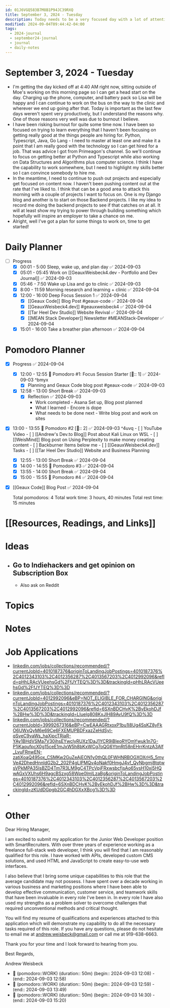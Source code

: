 ```yaml
---
id: 01J6VGQ583B7M8B1P94JC39RXQ
title: September 3, 2024 - Tuesday
description: Today needs to be a very focused day with a lot of attention spent on making money.
modified: 2024-09-04T09:44:42-04:00
tags:
  - 2024-journal
  - september24-journal
  - journal
  - daily-notes
---
```

# September 3, 2024 - Tuesday
- I'm getting the day kicked off at 4:40 AM right now, sitting outside of Moe's working on this morning page so I can get a head start on the day. Charging up the phone, computer, and battery pack so Lisa will be happy and I can continue to work on the bus on the way to the clinic and wherever we end up going after that. Today is important as the last few days weren't spent very productively, but I understand the reasons why. One of those reasons very well was due to burnout I believe. 
- I have been risking burnout for quite some time now. I have been so focused on trying to learn everything that I haven't been focusing on getting really good at the things people are hiring for. Python, Typescript, Java, Go Lang - I need to master at least one and make it a point that I am really good with the technology so I can get hired for a job. That was advice I got from Primeagon's channel. So we'll continue to focus on getting better at Python and Typescript while also working on Data Structures and Algorithms plus computer science. I think I have the capability to work somewhere, but I need to highlight my skills better so I can convince somebody to hire me.
- In the meantime, I need to continue to push out projects and especially get focused on content now. I haven't been pushing content out at the rate that I've liked to. I think that can be a good area to attack this morning with a couple of projects I want to focus on. One is my Django blog and another is to start on those Backend projects. I like my idea to record me doing the backend projects to see if that catches on at all. It will at least show my trying to power through building something which hopefully will inspire an employer to take a chance on me. 
- Alright, well I've got a plan for some things to work on, time to get started!

# Daily Planner
- [ ] Progress
	- [x] 00:01 - 5:00 Sleep, wake up, and plan day ✅ 2024-09-03
	- [x] 05:01 - 05:45 Work on [[GeauxWeisbeck4.dev - Portfolio and Dev Journal]] ✅ 2024-09-03
	- [x] 05:46 - 7:50 Wake up Lisa and go to clinic ✅ 2024-09-03
	- [x] 8:00 - 11:59 Morning research and learning + clinic ✅ 2024-09-04
	- [x] 12:00 - 16:00 Deep Focus Session 1 ✅ 2024-09-04
		- [x] [[Geaux Code]] Blog Post #geaux-code ✅ 2024-09-04
		- [x] [[GeauxWeisbeck4.dev]] #geauxweisbeck4 ✅ 2024-09-04
		- [x] [[Tar Heel Dev Studio]] Website Revival ✅ 2024-09-04
		- [x] [[MEAN Stack Developer]] Newsletter #MEANStack-Developer ✅ 2024-09-04
	- [x] 15:01 - 16:00 Take a breather plan afternoon ✅ 2024-09-04

# Pomodoro Planner
- [x] Progress ✅ 2024-09-04
	- [x] 12:00 - 12:55 🍅 Pomodoro #1: Focus Session Starter [🍅:: 1] ✅ 2024-09-03 ^bmyx
		- [x] Planning and Geaux Code blog post #geaux-code ✅ 2024-09-03
	- [x] 12:58 - 13:00 Short Break ✅ 2024-09-03
		- [x] Reflection ✅ 2024-09-03
			- Work completed - Asana Set up, Blog post planned
			- What I learned - Encore is dope
			- What needs to be done next - Write blog post and work on sites
- [x] 13:00 - 13:55 🍅 Pomodoro #2 [🍅:: 2] ✅ 2024-09-03 ^4uvq
		- [ ] YouTube Video 
		- [ ] [[Andrew's Dev.to Blog]] Post about Kali Linux on WSL
		- [ ] [[WeisMind]] Blog post on  Using Perplexity to make money creating content
		- [ ] Backburner Items below me
		- [ ] [[GeauxWeisbeck4.dev]] Tasks
		- [ ] [[Tar Heel Dev Studio]] Website and Business Planning
	- [x] 12:55 - 13:00 Short Break ✅ 2024-09-04
	- [x] 14:00 - 14:55 🍅 Pomodoro #3 ✅ 2024-09-04
	- [x] 13:55 - 14:00 Short Break ✅ 2024-09-04
	- [x] 15:00 - 15:55 🍅 Pomodoro #4 ✅ 2024-09-04
- [x] [[Geaux Code]] Blog Post ✅ 2024-09-04


  Total pomodoros: 4
  Total work time: 3 hours, 40 minutes
  Total rest time: 15 minutes


# [[Resources, Readings, and Links]]

# Ideas
- ## Go to Indiehackers and get opinion on Subscription Box
	- Also ask on Reddit

# Topics

# Notes

# Job Applications
- [linkedin.com/jobs/collections/recommended/?currentJobId=4010187376&originToLandingJobPostings=4010187376%2C4012343103%2C4012356287%2C4013567203%2C4012992096&refId=pHhLRAcVUeehsGd%2FfJYTEQ%3D%3D&trackingId=pHhLRAcVUeehsGd%2FfJYTEQ%3D%3D](https://www.linkedin.com/jobs/collections/recommended/?currentJobId=4010187376&originToLandingJobPostings=4010187376%2C4012343103%2C4012356287%2C4013567203%2C4012992096&refId=pHhLRAcVUeehsGd%2FfJYTEQ%3D%3D&trackingId=pHhLRAcVUeehsGd%2FfJYTEQ%3D%3D)
- [linkedin.com/jobs/collections/recommended/?currentJobId=4012992096&eBP=NOT\_ELIGIBLE\_FOR\_CHARGING&originToLandingJobPostings=4010187376%2C4012343103%2C4012356287%2C4013567203%2C4012992096&refId=6SXnBDCHvK%2BvEkohDJf%2BHw%3D%3D&trackingId=LIuelg808KxJIH89AvU9fQ%3D%3D](https://www.linkedin.com/jobs/collections/recommended/?currentJobId=4012992096&eBP=NOT_ELIGIBLE_FOR_CHARGING&originToLandingJobPostings=4010187376%2C4012343103%2C4012356287%2C4013567203%2C4012992096&refId=6SXnBDCHvK%2BvEkohDJf%2BHw%3D%3D&trackingId=LIuelg808KxJIH89AvU9fQ%3D%3D)
- [linkedin.com/jobs/collections/recommended/?currentJobId=3999267316&eBP=CwEAAAGRtxoxP1bu1I8Ug4SsKZ8yFkO6UWxQyM6e69Ce6FXEMUPBDFxazZeHdSyl-qSveC9vaWs\_haXipcTRjaR-YAy1BHdVSMa7V30ihsEYwclyRUXz1DaJ1YCR9iBIeoRYOmYwuk1n7G-P1iKaqufpcX0g15ceE1mJxW5h8bKxWCg7oQG6YtmRt58nEHrrKntzA3Alf\_LvuFRnwEN-zatiXoaQ495ox\_CSMKw2GuZeAjEON1y0thQL0FWHNRBOGXOXrH5\_5myVe42DhedHnnldG2b2\_202P4gLlPMQv4oNakf0HmgJ4vf\_QyNbgmj8tqtwsVPkMPA35IsBZD4Tm7R3LM9gC4TPcVpjFRxwsbcfjsAo65vsH10xi5HQwAGxVXUhs6H9agcBSzxg58Wpe0lmlLzaBg&originToLandingJobPostings=4010187376%2C4012343103%2C4012356287%2C4013567203%2C4012992096&refId=6SXnBDCHvK%2BvEkohDJf%2BHw%3D%3D&trackingId=zKUdDGpgb2GC4hDGXxXBcg%3D%3D](https://www.linkedin.com/jobs/collections/recommended/?currentJobId=3999267316&eBP=CwEAAAGRtxoxP1bu1I8Ug4SsKZ8yFkO6UWxQyM6e69Ce6FXEMUPBDFxazZeHdSyl-qSveC9vaWs_haXipcTRjaR-YAy1BHdVSMa7V30ihsEYwclyRUXz1DaJ1YCR9iBIeoRYOmYwuk1n7G-P1iKaqufpcX0g15ceE1mJxW5h8bKxWCg7oQG6YtmRt58nEHrrKntzA3Alf_LvuFRnwEN-zatiXoaQ495ox_CSMKw2GuZeAjEON1y0thQL0FWHNRBOGXOXrH5_5myVe42DhedHnnldG2b2_202P4gLlPMQv4oNakf0HmgJ4vf_QyNbgmj8tqtwsVPkMPA35IsBZD4Tm7R3LM9gC4TPcVpjFRxwsbcfjsAo65vsH10xi5HQwAGxVXUhs6H9agcBSzxg58Wpe0lmlLzaBg&originToLandingJobPostings=4010187376%2C4012343103%2C4012356287%2C4013567203%2C4012992096&refId=6SXnBDCHvK%2BvEkohDJf%2BHw%3D%3D&trackingId=zKUdDGpgb2GC4hDGXxXBcg%3D%3D)
- 
# Other

Dear Hiring Manager,

I am excited to submit my application for the Junior Web Developer position with SmartRecruiters. With over three years of experience working as a freelance full-stack web developer, I think you will find that I am reasonably qualified for this role. I have worked with APIs, developed custom CMS solutions, and used HTML and JavaScript to create easy-to-use web interfaces. 

I also believe that I bring some unique capabilities to this role that the average candidate may not possess. I have spent over a decade working in various business and marketing positions where I have been able to develop effective communication, customer service, and teamwork skills that have been invaluable in every role I've been in. In every role I have also used my strengths as a problem solver to overcome challenges that required unconventional methods and critical thought.

You will find my resume of qualifications and experiences attached to this application which will demonstrate my capability to do all the necessary tasks required of this role. If you have any questions, please do not hesitate to email me at andrew.weisbeck@gmail.com or call me at 919-638-6663. 

Thank you for your time and I look forward to hearing from you.

Best Regards, 

Andrew Weisbeck
- 🍅 (pomodoro::WORK) (duration:: 50m) (begin:: 2024-09-03 12:08) - (end:: 2024-09-03 12:58)
- 🍅 (pomodoro::WORK) (duration:: 50m) (begin:: 2024-09-03 12:59) - (end:: 2024-09-03 13:49)
- 🍅 (pomodoro::WORK) (duration:: 50m) (begin:: 2024-09-03 14:30) - (end:: 2024-09-03 15:20)